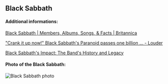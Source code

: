 ## Black Sabbath
#### Additional informations:
[Black Sabbath | Members, Albums, Songs, & Facts | Britannica](https://www.britannica.com/topic/Black-Sabbath)

["Crank it up now!" Black Sabbath's Paranoid passes one billion ... - Louder](https://www.loudersound.com/news/black-sabbath-paranoid-one-billion)

[Black Sabbath's Impact: The Band's History and Legacy](https://modernfix.com/music/history-and-legacy-of-black-sabbath/)

#### Photo of the Black Sabbath:
![Black Sabbath photo](https://mediad.publicbroadcasting.net/p/shared/npr/styles/x_large/nprshared/202009/914074592.jpg)

